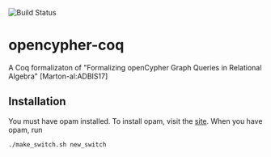 ![Build Status](https://github.com/cyphercert/opencypher-coq/actions/workflows/docker-action.yml/badge.svg?branch=master)
# opencypher-coq
A Coq formalizaton of "Formalizing openCypher Graph Queries in Relational Algebra" [Marton-al:ADBIS17]

## Installation 
You must have opam installed.
To install opam, visit the [site](https://opam.ocaml.org/doc/Install.html).
When you have opam, run
```
./make_switch.sh new_switch
```
